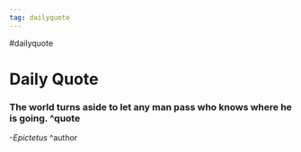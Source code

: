 ```yaml
---
tag: dailyquote
---
```


#dailyquote

# Daily Quote

### The world turns aside to let any man pass who knows where he is going. ^quote
*-Epictetus* ^author
